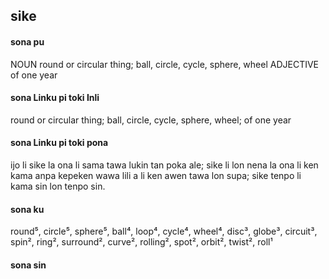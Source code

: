 ## sike

#### sona pu

NOUN round or circular thing; ball, circle, cycle, sphere, wheel
ADJECTIVE of one year

#### sona Linku pi toki Inli

round or circular thing; ball, circle, cycle, sphere, wheel; of one year

#### sona Linku pi toki pona

ijo li sike la ona li sama tawa lukin tan poka ale; sike li lon nena la ona li ken kama anpa kepeken wawa lili a li ken awen tawa lon supa; sike tenpo li kama sin lon tenpo sin.

#### sona ku

round⁵, circle⁵, sphere⁵, ball⁴, loop⁴, cycle⁴, wheel⁴, disc³, globe³, circuit³, spin², ring², surround², curve², rolling², spot², orbit², twist², roll¹

#### sona sin


